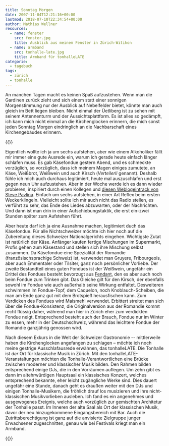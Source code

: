 ```yaml
---
title: Sonntag Morgen
date: 2007-11-04T12:21:16+00:00
lastmod: 2018-07-10T22:34:54+00:00
author: Mathias Wellner
resources:
  - name: fenster
    src: fenster.jpg
    title: Ausblick aus meinem Fenster in Zürich-Witikon
  - name: armband
    src: tonhalle-late.jpg
    title: Armband für tonhalleLATE
categorie:
  - tagebuch
tags:
  - zürich
  - tonhalle
---
```

An manchen Tagen macht es keinen Spaß aufzustehen. Wenn man die Gardinen zurück zieht und sich einem statt einer sonnigen Morgenstimmung nur der Ausblick auf Nebelfelder bietet, könnte man auch gleich im Bett liegen bleiben. Nicht einmal der Üetliberg ist zu sehen mit seinem Antennenturm und der Aussichtsplattform. Es ist alles so gedämpft, ich kann mich nicht einmal an die Kirchenglocken erinnern, die mich sonst jeden Sonntag Morgen eindringlich an die Nachbarschaft eines Kirchengebäudes erinnern.
<!--more-->

{{<responsive-image name="fenster">}}

Eigentlich wollte ich ja um sechs aufstehen, aber wie einem Alkoholiker fällt mir immer eine gute Ausrede ein, warum ich gerade heute einfach länger schlafen muss. Es gab Käsefondue gestern Abend, und es schmeckte vorzüglich, so vorzüglich, dass ich meinem Magen einiges zumutete, an Käse, Weißbrot, Weißwein und auch Kirsch (_Verteilerli_ genannt). Deshalb fühle ich mich auch durchaus legitimiert, heute mal auszuschlafen und erst gegen neun Uhr aufzustehen. Aber in der Woche werde ich es dann wieder probieren, inspiriert durch einen Kollegen und [diesen Weblogeintrack von Steve Pavlina](http://www.stevepavlina.com/blog/2007/10/how-to-wake-up-feeling-totally-alert/). Einfach um sechs aufstehen, in einer Art Reflex beim ersten Weckerklingeln. Vielleicht sollte ich mir auch nicht das Radio stellen, es verführt zu sehr, das Ende des Liedes abzuwarten, oder der Nachrichten. Und dann ist man drin in einer Aufschiebungstaktik, die erst ein-zwei Stunden später zum Aufstehen führt.

Aber heute darf ich ja eine Ausnahme machen, legitimiert duch das Käsefondue. Für alle Nichtschweizer möchte ich hier noch auf die Zubereitung dieses Schweizer Nationalgerichts eingehen. Wichtigste Zutat ist natürlich der Käse. Anfänger kaufen fertige Mischungen im Supermarkt, Profis gehen zum Käsestand und stellen sich ihre Mischung selbst zusammen. Da Käsefondue eine Spezialität der Romandie (französischsprachige Schweiz) ist, verwendet man Gruyere, Fribourgeois, aber auch Emmentaler oder Tilsiter, ganz noch persönlicher Vorliebe. Der zweite Bestandteil eines guten Fondues ist der Weißwein, ungefähr ein Drittel des Fondues besteht bevorzugt aus [Fendant](http://de.wikipedia.org/wiki/Fendant), den es aber auch noch beim Fondue zum Trinken gibt. Das Gleiche gilt für den Kirsch, der ebenfalls sowohl im Fondue wie auch außerhalb seine Wirkung entfaltet. Desweiteren schwimmen im Fondue-Topf, dem Caquelon, noch Knoblauch-Scheiben, die man am Ende ganz gut mit dem Brotspieß herausfischen kann. Zum Verdicken des Fondues wird Maismehl verwendet. Erbittert streitet man sich über die Fondue-Konsistenz, die Originalversion aus der Romandie kommt recht flüssig daher, während man hier in Zürich eher zum verdickten Fondue neigt. Entsprechend besteht auch der Brauch, Fondue nur im Winter zu essen, mehr in der Deutschschweiz, während das leichtere Fondue der Romandie ganzjährig genossen wird.

Nach diesem Exkurs in die Welt der Schweizer Gastronomie -- mittlerweile haben die Kirchenglocken angefangen zu schlagen &#8211; möchte ich noch meine gestrige Ausschlafausrede erwähnen, das tonhalleLATE. Die Tonhalle ist _der_ Ort für klassische Musik in Zürich. Mit den tonhalleLATE-Veranstaltungen möchten die Tonhalle-Verantwortlichen eine Brücke zwischen moderner und klassischer Musik bilden. Den Rahmen bilden entsprechend einige DJs, die in den Vorräumen auflegen. Um zehn gibt es dann im altehrwürdigen Hauptsaal ein klassisches Konzert, welches entsprechend bekannte, eher leicht zugängliche Werke sind. Dies dauert ungefähr eine Stunde, danach geht es draußen weiter mit den DJs und einigen Tonhalle-Musikern, die fröhlich drauf los musizieren und ihre nicht-klassischen Musikvorlieben ausleben. Ich fand es ein angenehmes und ausgewogenes Ereignis, welche auch vorzüglich zur gemischten Architetur der Tonhalle passt. Im Inneren der alte Saal als Ort der klassischen Musik, davor der neu hinzugekommene Eingangsbereich mit Bar. Auch die Zutrittsberechtigung ist ganz auf die anvisierte Zielgruppe junger Erwachsener zugeschnitten, genau wie bei Festivals kriegt man ein Armband.

{{<responsive-image name="armband">}}
